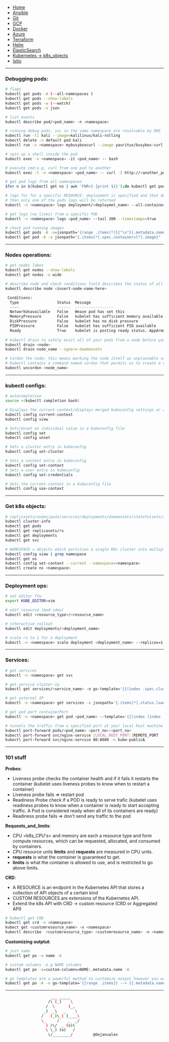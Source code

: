 * [Home](index.md)
* [Ansible](ansible.md)
* [Git](git.md)
* [GCP](gcp.md)
* [Docker](docker.md)
* [Azure](azure.md)
* [Terraform](terraform.md)
* [Helm](helm.md)
* [ElasticSearch](elastic.md)
* <ins>[Kubernetes](k8s.md)<ins> -> [k8s_objects](k8s_resources.md) 
* [Istio](istio.md)

---

### Debugging pods:

```bash
# flags
kubectl get pods -A (--all-namespaces )
kubectl get pods --show-labels
kubectl get pods -w (--watch)
kubectl get pods -o json

# list events
kubectl describe pod/<pod_name> -n <namespace>

# running debug pods, svc in the same namespace are resolvable by DNS 
kubectl run -ti kali --image=kalilinux/kali-rolling
kubectl delete -n default pod kali
kubectl run -n <namespace> mybusyboxcurl --image yauritux/busybox-curl -it -- sh

# spin up a shell inside the pod
kubectl exec -n <namespace> -it <pod_name> -- bash

# execute cmd:e.g. curl from one pod to another
kubectl exec -t -n <namespace> <pod_name> -- curl -I http://<another_pod_ip>:3030/metrics

# get pod logs from all namespaces
$for n in $(kubectl get ns | awk 'FNR>1 {print $1}');do kubectl get pods -n $n;done

# logs for for a specific RESOURCE: deployment is specified and that deployment has multiple pods such as a ReplicaSet
# then only one of the pods logs will be returned
kubectl -n <namespace> logs deployment/<deploymet_name> --all-containers=true --since 10m

# get logs (no_lines) from a specific POD
kubectl -n <namespace> logs <pod_name> --tail 200 --timestamps=true

# check pod running images
kubectl get pods -A -o=jsonpath='{range .items[*]}{"\n"}{.metadata.name}{":\t"}{range .spec.containers[*]}{.image}{", "}{end}{end}'
kubectl get pod -A -o jsonpath="{.items[*].spec.containers[*].image}"
```
 ***
### Nodes operations:

```bash
# get nodes labes
kubectl get nodes --show-labels
kubectl get nodes -o wide

# describe node and check conditions field describes the status of all Running nodes: True if pressure
kubectl describe node <insert-node-name-here>

 Conditions:
  Type                 Status  Message
  ----                 ------  -----------------
  NetworkUnavailable   False   Weave pod has set this
  MemoryPressure       False   kubelet has sufficient memory available
  DiskPressure         False   kubelet has no disk pressure
  PIDPressure          False   kubelet has sufficient PID available
  Ready                True    kubelet is posting ready status. AppArmor enabled
  
# kubectl drain to safely evict all of your pods from a node before you perform maintenance on the node (e.g. kernel upgrade, hardware maintenance)
kubectl drain <node>
kubectl drain node_name --ignore-daemonsets

# Cordon the node; this means marking the node itself as unplannable so that new pods are not arranged on the node. 
# Kubectl contains a command named cordon that permits us to create a node unschedulable
kubectl uncordon <node_name>
```
 ***
### kubectl configs:

 ```bash
# autocompletion 
source <(kubectl completion bash)

# Displays the current-context/displays merged kubeconfig settings or a specified kubeconfig file.
kubectl config current-context
kubectl config view

# Sets/Unset an individual value in a kubeconfig file
kubectl config set
kubectl config unset

# Sets a cluster entry in kubeconfig
kubectl config set-cluster

# Sets a context entry in kubeconfig
kubectl config set-context
# Sets a user entry in kubeconfig
kubectl config set-credentials

# Sets the current-context in a kubeconfig file
kubectl config use-context
 ```
 ***
### Get k8s objects:
```bash
# replicasets/nodes/pods/services/deployments/daemonsets/statefulsets/cronjobs
kubectl cluster-info
kubectl get pods
kubectl get replicasets/rs
kubectl get deployments
kubectl get svc

# NAMESPACE = objects which partition a single K8s cluster into multiple virtual clusters
kubectl config view | grep namespace
kubectl get ns
kubectl config set-context --current --namespace=<namespace>
kubectl create ns <namespace>
```

 ***
### Deployment ops:

```bash
# set editor ftw
export KUBE_EDITOR=vim

# edit resource (bad-idea)
kubectl edit <resource_type>/<resource_name>

# interactive rollout
kubectl edit deployments/<deployment_name>

# scale rs to 1 for a deployment
kubectl -n <namespace> scale deployment <deployment_name> --replicas=1
```
 ***
### Services:

```bash
# get services
kubectl -n <namespace> get svc

# get service cluster-ip
kubectl get services/<service_name> -o go-template='{{(index .spec.clusterIP)}}'

# get external IP
kubectl -n <namespace> get services -o jsonpath='{.items[*].status.loadBalancer.ingress[0].ip}'

# get pod port containerPort
kubectl -n <namespace> get pod <pod_name> --template='{{(index (index .spec.containers 0).ports 0).containerPort}}{{"\n"}}'

# tunnels the traffic from a specified port at your local host machine to the specified port on the specified pod
kubectl port-forward pods/<pod_name> <port_no>:<port_no>
kubectl port-forward svc/nginx-service [LOCAL_HOST_PORT:]REMOTE_PORT
kubectl port-forward svc/nginx-service 80:8080 -n kube-public&
```
  ***

### 101 stuff

**Probes**:
- Liveness probe checks the container health and if it fails it restarts the container (kubelet uses liveness probes to know when to restart a container)
- Liveness probe fails => restart pod
- Readiness Probe check if a POD is ready to serve trafic (kubelet uses readiness probes to know when a container is ready to start accepting traffic. A Pod is considered ready when all of its containers are ready)
- Readiness probe fails => don't send any traffic to the pod

**Requests_and_limits**:
- CPU <k8s_CPU's> and memory <bytes> are each a resource type and form compute resources, which can be requested, allocated, and consumed by containers.
- CPU resource units **limits** and **requests** are measured in CPU units.
- **requests** is what the container is guaranteed to get.
- **limits** is what the container is allowed to use, and is restricted to go above limits.

**CRD**:
- A RESOURCE is an endpoint in the Kubernetes API that stores a collection of API objects of a certain kind
- CUSTOM RESOURCES are extensions of the Kubernetes API.
- Extend the k8s API with CRD -> custom resource (CRD or Aggregated API)

```bash
# kubectl get CRD
kubectl get crd -n <namespace>
kubect get <customresource_name> -n <namespace>
kubectl describe  <customresource_type> <customresource_name> -n <namespace>
```

**Customizing outptut**:
```bash
# just name
kubectl get po -o name -A

# custom columns .e.g NAME columns
kubectl get po -o=custom-columns=NAME:.metadata.name -A

# go templates are a powerful method to customize output however you want
kubectl get po -A -o go-template='{{range .items}} --> {{.metadata.name}} in namespace: {{.metadata.namespace}}{{"\n"}}{{end}}'
```
---

```bash
                    ___ _____
                   /\ (_)    \
                  /  \      (_,
                 _)  _\   _    \
                /   (_)\_( )____\
                \_     /    _  _/
                  ) /\/  _ (o)(
                  \ \_) (o)   /
                   \/________/         @dejanualex
```
